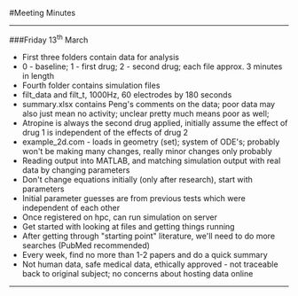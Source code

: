 #Meeting Minutes

---

###Friday 13<sup>th</sup> March

- First three folders contain data for analysis
- 0 - baseline; 1 - first drug; 2 - second drug; each file approx. 3 minutes in length
- Fourth folder contains simulation files
- filt_data and filt_t, 1000Hz, 60 electrodes by 180 seconds
- summary.xlsx contains Peng's comments on the data; poor data may also just mean no activity; unclear pretty much means poor as well;
- Atropine is always the second drug applied, initially assume the effect of drug 1 is independent of the effects of drug 2
- example_2d.com - loads in geometry (set); system of ODE's; probably won't be making many changes, really minor changes only probably
- Reading output into MATLAB, and matching simulation output with real data by changing parameters
- Don't change equations initially (only after research), start with parameters
- Initial parameter guesses are from previous tests which were independent of each other
- Once registered on hpc, can run simulation on server
- Get started with looking at files and getting things running
- After getting through "starting point" literature, we'll need to do more searches (PubMed recommended)
- Every week, find no more than 1-2 papers and do a quick summary
- Not human data, safe medical data, ethically approved - not traceable back to original subject; no concerns about hosting data online

---

